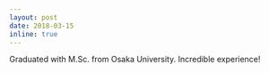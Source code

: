 ```yaml
---
layout: post
date: 2018-03-15
inline: true
---
```


Graduated with M.Sc. from Osaka University. Incredible experience!
